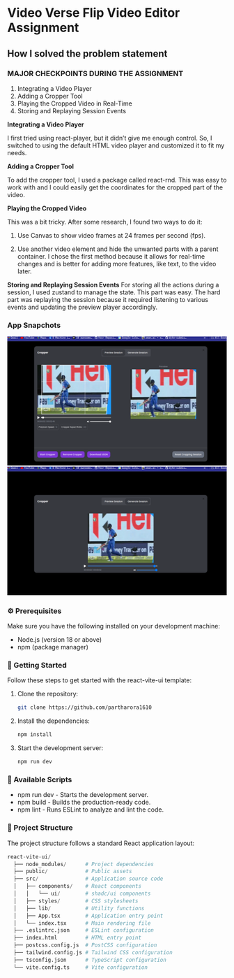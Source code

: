 # Video Verse Flip Video Editor Assignment

## How I solved the problem statement

### MAJOR CHECKPOINTS DURING THE ASSIGNMENT

1. Integrating a Video Player
1. Adding a Cropper Tool
1. Playing the Cropped Video in Real-Time
1. Storing and Replaying Session Events

**Integrating a Video Player**

I first tried using react-player, but it didn’t give me enough control. So, I switched to using the default HTML video player and customized it to fit my needs.

**Adding a Cropper Tool**

To add the cropper tool, I used a package called react-rnd. This was easy to work with and I could easily get the coordinates for the cropped part of the video.

**Playing the Cropped Video**

This was a bit tricky. After some research, I found two ways to do it:

1. Use Canvas to show video frames at 24 frames per second (fps).

2. Use another video element and hide the unwanted parts with a parent container.
   I chose the first method because it allows for real-time changes and is better for adding more features, like text, to the video later.

**Storing and Replaying Session Events**
For storing all the actions during a session, I used zustand to manage the state. This part was easy. The hard part was replaying the session because it required listening to various events and updating the preview player accordingly.

### App Snapchots

![alt text](image-1.png)
![alt text](image.png)

### ⚙️ Prerequisites

Make sure you have the following installed on your development machine:

- Node.js (version 18 or above)
- npm (package manager)

### 🚀 Getting Started

Follow these steps to get started with the react-vite-ui template:

1. Clone the repository:

   ```bash
   git clone https://github.com/partharora1610
   ```

2. Install the dependencies:

   ```bash
   npm install
   ```

3. Start the development server:

   ```bash
   npm run dev
   ```

### 📜 Available Scripts

- npm run dev - Starts the development server.
- npm build - Builds the production-ready code.
- npm lint - Runs ESLint to analyze and lint the code.

### 📂 Project Structure

The project structure follows a standard React application layout:

```python
react-vite-ui/
  ├── node_modules/      # Project dependencies
  ├── public/            # Public assets
  ├── src/               # Application source code
  │   ├── components/    # React components
  │   │   └── ui/        # shadc/ui components
  │   ├── styles/        # CSS stylesheets
  │   ├── lib/           # Utility functions
  │   ├── App.tsx        # Application entry point
  │   └── index.tsx      # Main rendering file
  ├── .eslintrc.json     # ESLint configuration
  ├── index.html         # HTML entry point
  ├── postcss.config.js  # PostCSS configuration
  ├── tailwind.config.js # Tailwind CSS configuration
  ├── tsconfig.json      # TypeScript configuration
  └── vite.config.ts     # Vite configuration
```
